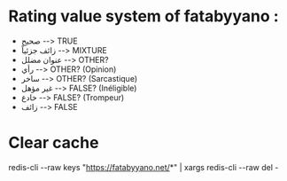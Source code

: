 # Rating value system of fatabyyano :

- صحيح --> TRUE
- زائف جزئياً --> MIXTURE
- عنوان مضلل --> OTHER?
- رأي --> OTHER? (Opinion)
- ساخر --> OTHER? (Sarcastique)
- غير مؤهل --> FALSE? (Inéligible)
- خادع --> FALSE? (Trompeur)
- زائف --> FALSE

# Clear cache 
redis-cli --raw keys "https://fatabyyano.net/*" | xargs redis-cli --raw del -
